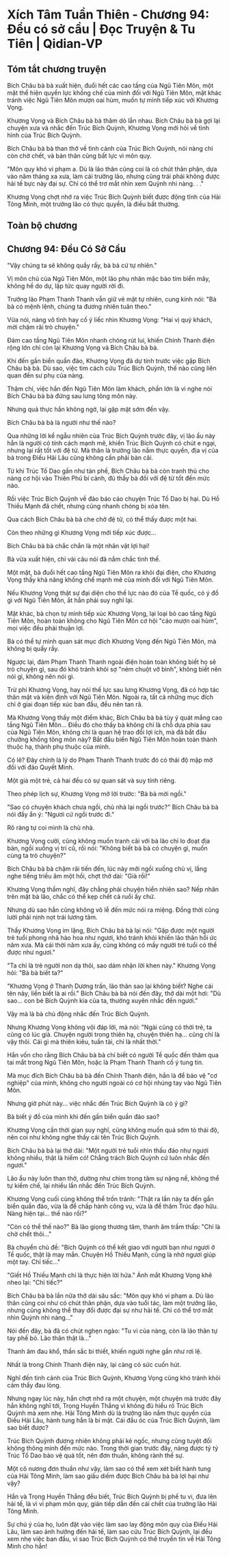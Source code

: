 # Xích Tâm Tuần Thiên - Chương 94: Đều có sở cầu | Đọc Truyện & Tu Tiên | Qidian-VP



## Tóm tắt chương truyện

Bích Châu bà bà xuất hiện, đuổi hết các cao tầng của Ngũ Tiên Môn, một mặt thể hiện quyền lực khống chế của mình đối với Ngũ Tiên Môn, mặt khác tránh việc Ngũ Tiên Môn mượn oai hùm, muốn tự mình tiếp xúc với Khương Vọng.

Khương Vọng và Bích Châu bà bà thăm dò lẫn nhau. Bích Châu bà bà gợi lại chuyện xưa và nhắc đến Trúc Bích Quỳnh, Khương Vọng mới hỏi về tình hình của Trúc Bích Quỳnh.

Bích Châu bà bà than thở về tình cảnh của Trúc Bích Quỳnh, nói nàng chỉ còn chờ chết, và bản thân cũng bất lực vì môn quy.

"Môn quy khó vi phạm a. Dù là lão thân cũng coi là có chút thân phận, dựa vào năm tháng xa xưa, làm cái trưởng lão, nhưng cũng trái phải không được hải tế bực này đại sự. Chỉ có thể trơ mắt nhìn xem Quỳnh nhi nàng. . ."

Khương Vọng chợt nhớ ra việc Trúc Bích Quỳnh biết được động tĩnh của Hải Tông Minh, một trưởng lão có thực quyền, là điều bất thường.


## Toàn bộ chương

## Chương 94: Đều Có Sở Cầu

"Vậy chúng ta sẽ không quấy rầy, bà bà cứ tự nhiên."

Vị môn chủ của Ngũ Tiên Môn, một lão phụ nhân mặc bào tím biển mây, không hề do dự, lập tức quay người rời đi.

Trưởng lão Phạm Thanh Thanh vẫn giữ vẻ mặt tự nhiên, cung kính nói: "Bà bà có mệnh lệnh, chúng ta đương nhiên tuân theo."

Vừa nói, nàng vô tình hay cố ý liếc nhìn Khương Vọng: "Hai vị quý khách, mời chậm rãi trò chuyện."

Đám cao tầng Ngũ Tiên Môn nhanh chóng rút lui, khiến Chính Thanh điện rộng lớn chỉ còn lại Khương Vọng và Bích Châu bà bà.

Khi đến gần biển quần đảo, Khương Vọng đã dự tính trước việc gặp Bích Châu bà bà. Dù sao, việc tìm cách cứu Trúc Bích Quỳnh, thế nào cũng liên quan đến sư phụ của nàng.

Thậm chí, việc hắn đến Ngũ Tiên Môn làm khách, phần lớn là vì nghe nói Bích Châu bà bà đứng sau lưng tông môn này.

Nhưng quả thực hắn không ngờ, lại gặp mặt sớm đến vậy.

Bích Châu bà bà là người như thế nào?

Qua những lời kể ngẫu nhiên của Trúc Bích Quỳnh trước đây, vị lão ẩu này hẳn là người có tính cách mạnh mẽ, khiến Trúc Bích Quỳnh có chút e ngại, nhưng lại rất tốt với đệ tử. Mà thân là trưởng lão nắm thực quyền, địa vị của bà trong Điếu Hải Lâu cũng không cần phải bàn cãi.

Từ khi Trúc Tố Dao gần như tàn phế, Bích Châu bà bà còn tranh thủ cho nàng cơ hội vào Thiên Phủ bí cảnh, đủ thấy bà đối với đệ tử tốt đến mức nào.

Rồi việc Trúc Bích Quỳnh về đảo báo cáo chuyện Trúc Tố Dao bị hại. Dù Hồ Thiếu Mạnh đã chết, nhưng cũng nhanh chóng bị xóa tên.

Qua cách Bích Châu bà bà che chở đệ tử, có thể thấy được một hai.

Còn theo những gì Khương Vọng mới tiếp xúc được...

Bích Châu bà bà chắc chắn là một nhân vật lợi hại!

Bà vừa xuất hiện, chỉ vài câu nói đã nắm chắc tình thế.

Một mặt, bà đuổi hết cao tầng Ngũ Tiên Môn ra khỏi đại điện, cho Khương Vọng thấy khả năng khống chế mạnh mẽ của mình đối với Ngũ Tiên Môn.

Nếu Khương Vọng thật sự đại diện cho thế lực nào đó của Tề quốc, có ý đồ gì với Ngũ Tiên Môn, ắt hẳn phải suy nghĩ lại.

Mặt khác, bà chọn tự mình tiếp xúc Khương Vọng, lại loại bỏ cao tầng Ngũ Tiên Môn, hoàn toàn không cho Ngũ Tiên Môn cơ hội "cáo mượn oai hùm", mọi việc đều phải thuận lợi.

Bà có thể tự mình quan sát mục đích Khương Vọng đến Ngũ Tiên Môn, mà không bị quấy rầy.

Ngược lại, đám Phạm Thanh Thanh ngoài điện hoàn toàn không biết họ sẽ trò chuyện gì, sau đó khó tránh khỏi sợ "ném chuột vỡ bình", không biết nên nói gì, không nên nói gì.

Trừ phi Khương Vọng, hay nói thế lực sau lưng Khương Vọng, đã có hợp tác thân mật và kiên định với Ngũ Tiên Môn. Ngoài ra, tất cả những mục đích chỉ ở giai đoạn tiếp xúc ban đầu, đều nên tan rã.

Mà Khương Vọng thấy một điểm khác, Bích Châu bà bà tùy ý quát mắng cao tầng Ngũ Tiên Môn... Điều đó cho thấy bà không chỉ là chỗ dựa phía sau của Ngũ Tiên Môn, không chỉ là quan hệ trao đổi lợi ích, mà đã bắt đầu chưởng khống tông môn này? Bắt đầu biến Ngũ Tiên Môn hoàn toàn thành thuộc hạ, thành phụ thuộc của mình.

Có lẽ? Đây chính là lý do Phạm Thanh Thanh trước đó có thái độ mập mờ đối với đảo Quyết Minh.

Một già một trẻ, cả hai đều có sự quan sát và suy tính riêng.

Theo phép lịch sự, Khương Vọng mở lời trước: "Bà bà mời ngồi."

"Sao có chuyện khách chưa ngồi, chủ nhà lại ngồi trước?" Bích Châu bà bà nói đầy ẩn ý: "Ngươi cứ ngồi trước đi."

Rõ ràng tự coi mình là chủ nhà.

Khương Vọng cười, cũng không muốn tranh cãi với bà lão chỉ lo đoạt địa bàn, ngồi xuống vị trí cũ, rồi nói: "Không biết bà bà có chuyện gì, muốn cùng ta trò chuyện?"

Bích Châu bà bà chậm rãi tiến đến, lúc này mới ngồi xuống chủ vị, lắng nghe tiếng triều âm một hồi, chợt thở dài: "Già rồi!"

Khương Vọng thầm nghĩ, đây chẳng phải chuyện hiển nhiên sao? Nếp nhăn trên mặt bà lão, chắc có thể kẹp chết cả ruồi ấy chứ.

Nhưng dù sao hắn cũng không vô lễ đến mức nói ra miệng. Đồng thời cũng lười phải nịnh nọt trái lương tâm.

Thấy Khương Vọng im lặng, Bích Châu bà bà lại nói: "Gặp được một người trẻ tuổi phong nhã hào hoa như ngươi, khó tránh khỏi khiến lão thân hồi ức năm xưa. Mà cái thời năm xưa ấy, cũng không có mấy người trẻ tuổi có thể được như ngươi."

"Ta chỉ là trẻ người non dạ thôi, sao dám nhận lời khen này." Khương Vọng hỏi: "Bà bà biết ta?"

"Khương Vọng ở Thanh Dương trấn, lão thân sao lại không biết? Nghe cái tên này, liền biết là ai rồi." Bích Châu bà bà nói đến đây, thở dài một hơi: "Dù sao... con bé Bích Quỳnh kia của ta, thường xuyên nhắc đến ngươi."

Vậy mà là bà chủ động nhắc đến Trúc Bích Quỳnh.

Nhưng Khương Vọng không vội đáp lời, mà nói: "Ngài cũng có thời trẻ, ta cũng có lúc già. Chuyện người trong thiên hạ, chuyện thiên hạ... cũng chỉ là vậy thôi. Cái gì mà thiên kiêu, tuấn tài, chỉ là nhất thời."

Hắn vốn cho rằng Bích Châu bà bà chỉ biết có người Tề quốc đến thăm qua tai mắt trong Ngũ Tiên Môn, hoặc là Phạm Thanh Thanh cố ý tung tin.

Mà mục đích Bích Châu bà bà đến Chính Thanh điện, hẳn là để bảo vệ "cơ nghiệp" của mình, không cho người ngoài có cơ hội nhúng tay vào Ngũ Tiên Môn.

Nhưng giờ phút này... việc nhắc đến Trúc Bích Quỳnh là có ý gì?

Bà biết ý đồ của mình khi đến gần biển quần đảo sao?

Khương Vọng cần thời gian suy nghĩ, cũng không muốn quá sớm tỏ thái độ, nên coi như không nghe thấy cái tên Trúc Bích Quỳnh.

Bích Châu bà bà lại thở dài: "Một người trẻ tuổi nhìn thấu đáo như ngươi không nhiều, thật là hiếm có! Chẳng trách Bích Quỳnh cứ luôn nhắc đến ngươi."

Lão ẩu này luôn than thở, dường như chìm trong tâm sự nặng nề, không thể tự kiềm chế, lại nhiều lần nhắc đến Trúc Bích Quỳnh.

Khương Vọng cuối cùng không thể trốn tránh: "Thật ra lần này ta đến gần biển quần đảo, vừa là để chấp hành công vụ, vừa là để thăm Trúc đạo hữu. Nàng hiện tại... thế nào rồi?"

"Còn có thể thế nào?" Bà lão giọng thương tâm, thanh âm trầm thấp: "Chỉ là chờ chết thôi..."

Bà chuyển chủ đề: "Bích Quỳnh có thể kết giao với người bạn như ngươi ở Tề quốc, thật là may mắn. Chuyện Hồ Thiếu Mạnh, cũng là nhờ ngươi giúp một tay. Chỉ tiếc..."

"Giết Hồ Thiếu Mạnh chỉ là thực hiện lời hứa." Ánh mắt Khương Vọng khẽ nheo lại: "Chỉ tiếc?"

Bích Châu bà bà lần nữa thở dài sâu sắc: "Môn quy khó vi phạm a. Dù lão thân cũng coi như có chút thân phận, dựa vào tuổi tác, làm một trưởng lão, nhưng cũng không thể thay đổi được đại sự như hải tế. Chỉ có thể trơ mắt nhìn Quỳnh nhi nàng..."

Nói đến đây, bà đã có chút nghẹn ngào: "Tu vi của nàng, còn là lão thân tự tay phế bỏ. Lão thân thật là..."

Thanh âm đau khổ, thần sắc bi thiết, khiến người nghe gần như rơi lệ.

Nhất là trong Chính Thanh điện này, lại càng có sức cuốn hút.

Nghĩ đến tình cảnh của Trúc Bích Quỳnh, Khương Vọng cũng khó tránh khỏi cảm thấy đau lòng.

Nhưng ngay lúc này, hắn chợt nhớ ra một chuyện, một chuyện mà trước đây hắn không nghĩ tới, Trọng Huyền Thắng vì không đủ hiểu rõ Trúc Bích Quỳnh mà xem nhẹ. Hải Tông Minh dù là trưởng lão nắm thực quyền của Điếu Hải Lâu, hành tung hẳn là bí mật. Cái đầu óc của Trúc Bích Quỳnh, làm sao biết được?

Trúc Bích Quỳnh đương nhiên không phải kẻ ngốc, nhưng cũng tuyệt đối không thông minh đến mức nào. Trong thời gian trước đây, nàng được tỷ tỷ Trúc Tố Dao bảo vệ quá tốt, nên đơn thuần, không rành thế sự.

Một cô nương đơn thuần như vậy, làm sao có thể xem xét biết hành tung của Hải Tông Minh, làm sao giấu diếm được Bích Châu bà bà lợi hại như vậy?

Hắn và Trọng Huyền Thắng đều biết, Trúc Bích Quỳnh bị phế tu vi, đưa lên hải tế, là vì vi phạm môn quy, gián tiếp dẫn đến cái chết của trưởng lão Hải Tông Minh.

Sự chú ý của họ, luôn đặt vào việc làm sao lay động môn quy của Điếu Hải Lâu, làm sao ảnh hưởng đến hải tế, làm sao cứu Trúc Bích Quỳnh, lại đều xem nhẹ việc ban đầu, vì sao Trúc Bích Quỳnh có thể truyền tin về Hải Tông Minh cho hắn!